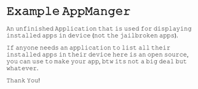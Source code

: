 # 𝙴𝚡𝚊𝚖𝚙𝚕𝚎 𝙰𝚙𝚙𝙼𝚊𝚗𝚐𝚎𝚛

𝙰𝚗 𝚞𝚗𝚏𝚒𝚗𝚒𝚜𝚑𝚎𝚍 𝙰𝚙𝚙𝚕𝚒𝚌𝚊𝚝𝚒𝚘𝚗 𝚝𝚑𝚊𝚝 𝚒𝚜 𝚞𝚜𝚎𝚍 𝚏𝚘𝚛 𝚍𝚒𝚜𝚙𝚕𝚊𝚢𝚒𝚗𝚐 𝚒𝚗𝚜𝚝𝚊𝚕𝚕𝚎𝚍 𝚊𝚙𝚙𝚜 𝚒𝚗 𝚍𝚎𝚟𝚒𝚌𝚎 (𝚗𝚘𝚝 𝚝𝚑𝚎 𝚓𝚊𝚒𝚕𝚋𝚛𝚘𝚔𝚎𝚗 𝚊𝚙𝚙𝚜).

𝙸𝚏 𝚊𝚗𝚢𝚘𝚗𝚎 𝚗𝚎𝚎𝚍𝚜 𝚊𝚗 𝚊𝚙𝚙𝚕𝚒𝚌𝚊𝚝𝚒𝚘𝚗 𝚝𝚘 𝚕𝚒𝚜𝚝 𝚊𝚕𝚕 𝚝𝚑𝚎𝚒𝚛 𝚒𝚗𝚜𝚝𝚊𝚕𝚕𝚎𝚍 𝚊𝚙𝚙𝚜 𝚒𝚗 𝚝𝚑𝚎𝚒𝚛 𝚍𝚎𝚟𝚒𝚌𝚎 𝚑𝚎𝚛𝚎 𝚒𝚜 𝚊𝚗 𝚘𝚙𝚎𝚗 𝚜𝚘𝚞𝚛𝚌𝚎, 𝚢𝚘𝚞 𝚌𝚊𝚗 𝚞𝚜𝚎 𝚝𝚘 𝚖𝚊𝚔𝚎 𝚢𝚘𝚞𝚛 𝚊𝚙𝚙, 𝚋𝚝𝚠 𝚒𝚝𝚜 𝚗𝚘𝚝 𝚊 𝚋𝚒𝚐 𝚍𝚎𝚊𝚕 𝚋𝚞𝚝 𝚠𝚑𝚊𝚝𝚎𝚟𝚎𝚛.

𝚃𝚑𝚊𝚗𝚔 𝚈𝚘𝚞!
